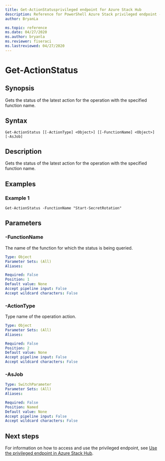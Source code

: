 ```yaml
---
title: Get-ActionStatusprivileged endpoint for Azure Stack Hub
description: Reference for PowerShell Azure Stack privileged endpoint - Get-ActionStatus
author: BryanLa

ms.topic: reference
ms.date: 04/27/2020
ms.author: bryanla
ms.reviewer: fiseraci
ms.lastreviewed: 04/27/2020
---
```


# Get-ActionStatus

## Synopsis
Gets the status of the latest action for the operation with the specified function name.

## Syntax

```
Get-ActionStatus [[-ActionType] <Object>] [[-FunctionName] <Object>] [-AsJob]
```

## Description
Gets the status of the latest action for the operation with the specified function name.

## Examples

### Example 1
```
Get-ActionStatus -FunctionName "Start-SecretRotation"
```

## Parameters

### -FunctionName
The name of the function for which the status is being queried.

```yaml
Type: Object
Parameter Sets: (All)
Aliases:

Required: False
Position: 1
Default value: None
Accept pipeline input: False
Accept wildcard characters: False
```

### -ActionType
Type name of the operation action.

```yaml
Type: Object
Parameter Sets: (All)
Aliases:

Required: False
Position: 2
Default value: None
Accept pipeline input: False
Accept wildcard characters: False
```

### -AsJob


```yaml
Type: SwitchParameter
Parameter Sets: (All)
Aliases:

Required: False
Position: Named
Default value: None
Accept pipeline input: False
Accept wildcard characters: False
```

## Next steps

For information on how to access and use the privileged endpoint, see [Use the privileged endpoint in Azure Stack Hub](../../operator/azure-stack-privileged-endpoint.md).
